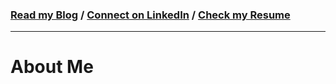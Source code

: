 ### [Read my Blog](https://blog.ajlindner.info) / [Connect on LinkedIn](https://www.linkedin.com/in/ajlindner)  / [Check my Resume](https://registry.jsonresume.org/ajlindner)

---

# About Me

